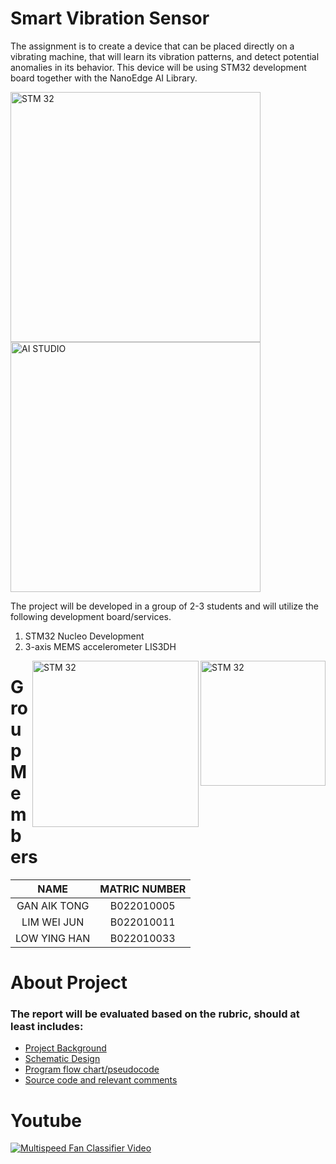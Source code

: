 # Smart Vibration Sensor 
The assignment is to create a device that can be placed directly on a vibrating machine, that will learn its vibration 
patterns, and detect potential anomalies in its behavior. This device will be using STM32 development board 
together with the NanoEdge AI Library.

<img align="center" alt="STM 32" width="400" src="https://cartesiam-neai-docs.readthedocs-hosted.com/_images/st_logo.png"><img align="center" alt="AI STUDIO" width="400" src="https://cartesiam-neai-docs.readthedocs-hosted.com/_images/banner.png">

The project will be developed in a group of 2-3 students and will utilize the following development 
board/services.
1.   STM32 Nucleo Development   
2.   3-axis MEMS accelerometer LIS3DH

<img align="right" alt="STM 32" width="200" src="https://images.okr.ro/serve/product/1af0c4ad43ce5306497b3d827d4c4af0-274369-400_400"><img align="right" alt="STM 32" width="266" src="https://cartesiam-neai-docs.readthedocs-hosted.com/_images/nucleo-l432kc.jpg">

# Group Members
| NAME | MATRIC NUMBER |
|:---:|:---:|
|GAN AIK TONG|B022010005|
|LIM WEI JUN|B022010011|
|LOW YING HAN|B022010033|

# About Project
### The report will be evaluated based on the rubric, should at least includes:
* [Project Background](Rubric/Project%20Background.txt) </br>
* [Schematic Design](Rubric/Schematic%20Diagram.png) </br>
* [Program flow chart/pseudocode](Rubric/Program%20Flow%20Chart.png) </br>
* [Source code and relevant comments](Core/Src/main.c)

# Youtube
[![Multispeed Fan Classifier Video](https://img.youtube.com/vi/p0kYHRa8ACM/0.jpg)](https://www.youtube.com/watch?v=p0kYHRa8ACM)
